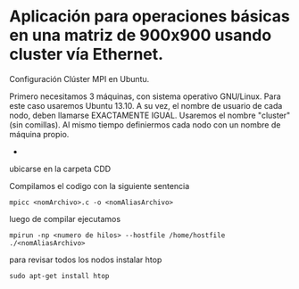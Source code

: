 
Aplicación para operaciones básicas en una matriz de 900x900 usando cluster vía Ethernet.
=================

Configuración Clúster MPI en Ubuntu.

Primero necesitamos 3 máquinas, con sistema operativo GNU/Linux. Para este caso usaremos Ubuntu 13.10. A su vez, el nombre de usuario de cada nodo, deben llamarse EXACTAMENTE IGUAL. Usaremos el nombre "cluster" (sin comillas). Al mismo tiempo definiermos cada nodo con un nombre de máquina propio.

-


ubicarse en la carpeta CDD

Compilamos el codigo con la siguiente sentencia
```
mpicc <nomArchivo>.c -o <nomAliasArchivo>
```
luego de compilar ejecutamos
```
mpirun -np <numero de hilos> --hostfile /home/hostfile ./<nomAliasArchivo>
```
para revisar todos los nodos instalar htop
```
sudo apt-get install htop
```
